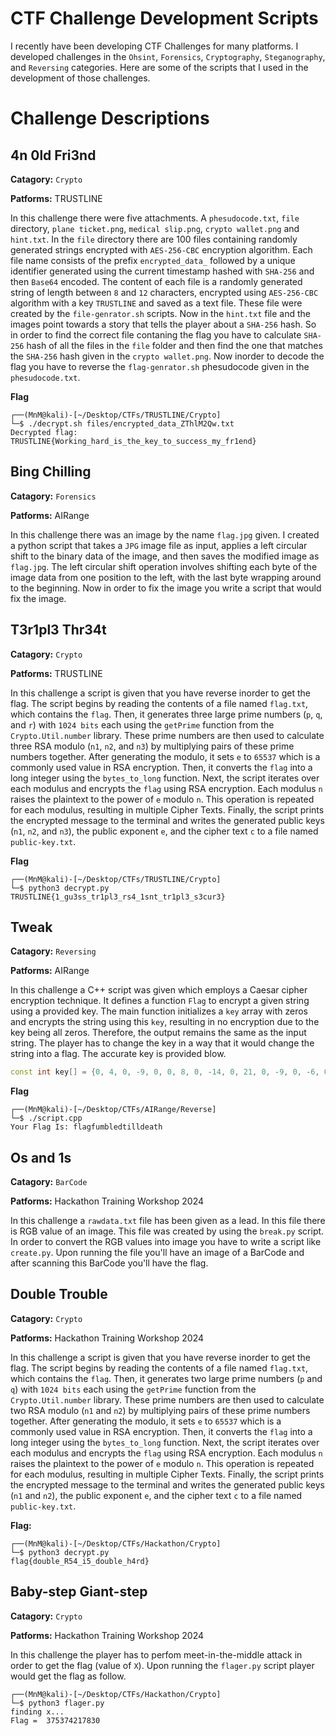 # CTF Challenge Development Scripts
I recently have been developing CTF Challenges for many platforms. I developed challenges in the `Ohsint`, `Forensics`, `Cryptography`, `Steganography`, and `Reversing` categories. Here are some of the scripts that I used in the development of those challenges.

# Challenge Descriptions

## 4n 0ld Fri3nd
**Catagory:** `Crypto`

**Patforms:** TRUSTLINE

In this challenge there were five attachments. A `phesudocode.txt`, `file` directory, `plane ticket.png`, `medical slip.png`, `crypto wallet.png` and `hint.txt`. In the `file` directory there are 100 files containing randomly generated strings encrypted with `AES-256-CBC` encryption algorithm. Each file name consists of the prefix `encrypted_data_` followed by a unique identifier generated using the current timestamp hashed with `SHA-256` and then `Base64` encoded. The content of each file is a randomly generated string of length between `8` and `12` characters, encrypted using `AES-256-CBC` algorithm with a key `TRUSTLINE` and saved as a text file. These file were created by the `file-genrator.sh` scripts. Now in the `hint.txt` file and the images point towards a story that tells the player about a `SHA-256` hash. So in order to find the correct file contaning the flag you have to calculate `SHA-256` hash of all the files in the `file` folder and then find the one that matches the `SHA-256` hash given in the `crypto wallet.png`. Now inorder to decode the flag you have to reverse the `flag-genrator.sh` phesudocode given in the `phesudocode.txt`.

**Flag**

```console
┌──(MnM@kali)-[~/Desktop/CTFs/TRUSTLINE/Crypto]
└─$ ./decrypt.sh files/encrypted_data_ZThlM2Qw.txt     
Decrypted flag: TRUSTLINE{Working_hard_is_the_key_to_success_my_fr1end}
```

## Bing Chilling
**Catagory:** `Forensics`

**Patforms:** AIRange

In this challenge there was an image by the name `flag.jpg` given. I created a python script that takes a `JPG` image file as input, applies a left circular shift to the binary data of the image, and then saves the modified image as `flag.jpg`. The left circular shift operation involves shifting each byte of the image data from one position to the left, with the last byte wrapping around to the beginning. Now in order to fix the image you write a script that would fix the image.

## T3r1pl3 Thr34t
**Catagory:** `Crypto`

**Patforms:** TRUSTLINE

In this challenge a script is given that you have reverse inorder to get the flag. The script begins by reading the contents of a file named `flag.txt`, which contains the `flag`. Then, it generates three large prime numbers (`p`, `q`, and `r`) with `1024 bits` each using the `getPrime` function from the `Crypto.Util.number` library. These prime numbers are then used to calculate three RSA modulo (`n1`, `n2`, and `n3`) by multiplying pairs of these prime numbers together. After generating the modulo, it sets `e` to `65537` which is a commonly used value in RSA encryption. Then, it converts the `flag` into a long integer using the `bytes_to_long` function. Next, the script iterates over each modulus and encrypts the `flag` using RSA encryption. Each modulus `n` raises the plaintext to the power of `e` modulo `n`. This operation is repeated for each modulus, resulting in multiple Cipher Texts. Finally, the script prints the encrypted message to the terminal and writes the generated public keys (`n1`, `n2`, and `n3`), the public exponent `e`, and the cipher text `c` to a file named `public-key.txt`.

**Flag**

```console
┌──(MnM@kali)-[~/Desktop/CTFs/TRUSTLINE/Crypto]
└─$ python3 decrypt.py
TRUSTLINE{1_gu3ss_tr1pl3_rs4_1snt_tr1pl3_s3cur3}
```

## Tweak
**Catagory:** `Reversing`

**Patforms:** AIRange

In this challenge a C++ script was given which employs a Caesar cipher encryption technique. It defines a function `Flag` to encrypt a given string using a provided key. The main function initializes a `key` array with zeros and encrypts the string using this `key`, resulting in no encryption due to the key being all zeros. Therefore, the output remains the same as the input string. The player has to change the key in a way that it would change the string into a flag. The accurate key is provided blow.

```C++
const int key[] = {0, 4, 0, -9, 0, 0, 8, 0, -14, 0, 21, 0, -9, 0, -6, 0, -2, 0, 4, 0}
```

**Flag**

```console
┌──(MnM@kali)-[~/Desktop/CTFs/AIRange/Reverse]
└─$ ./script.cpp
Your Flag Is: flagfumbledtilldeath
```

## Os and 1s
**Catagory:** `BarCode`

**Patforms:** Hackathon Training Workshop 2024

In this challenge a `rawdata.txt` file has been given as a lead. In this file there is RGB value of an image. This file was created by using the `break.py` script. In order to convert the RGB values into image you have to write a script like `create.py`. Upon running the file you'll have an image of a BarCode and after scanning this BarCode you'll have the flag.

## Double Trouble
**Catagory:** `Crypto`

**Patforms:** Hackathon Training Workshop 2024

In this challenge a script is given that you have reverse inorder to get the flag. The script begins by reading the contents of a file named `flag.txt`, which contains the `flag`. Then, it generates two large prime numbers (`p` and `q`) with `1024 bits` each using the `getPrime` function from the `Crypto.Util.number` library. These prime numbers are then used to calculate two RSA modulo (`n1` and `n2`) by multiplying pairs of these prime numbers together. After generating the modulo, it sets `e` to `65537` which is a commonly used value in RSA encryption. Then, it converts the `flag` into a long integer using the `bytes_to_long` function. Next, the script iterates over each modulus and encrypts the `flag` using RSA encryption. Each modulus `n` raises the plaintext to the power of `e` modulo `n`. This operation is repeated for each modulus, resulting in multiple Cipher Texts. Finally, the script prints the encrypted message to the terminal and writes the generated public keys (`n1` and `n2`), the public exponent `e`, and the cipher text `c` to a file named `public-key.txt`.

**Flag:**

```console
┌──(MnM@kali)-[~/Desktop/CTFs/Hackathon/Crypto]
└─$ python3 decrypt.py
flag{double_R54_i5_double_h4rd}
```

## Baby-step Giant-step
**Catagory:** `Crypto`

**Patforms:** Hackathon Training Workshop 2024

In this challenge the player has to perfom meet-in-the-middle attack in order to get the flag (value of `X`). Upon running the `flager.py` script player would get the flag as follow.

```console
┌──(MnM@kali)-[~/Desktop/CTFs/Hackathon/Crypto]
└─$ python3 flager.py
finding x...
Flag =  375374217830
```

